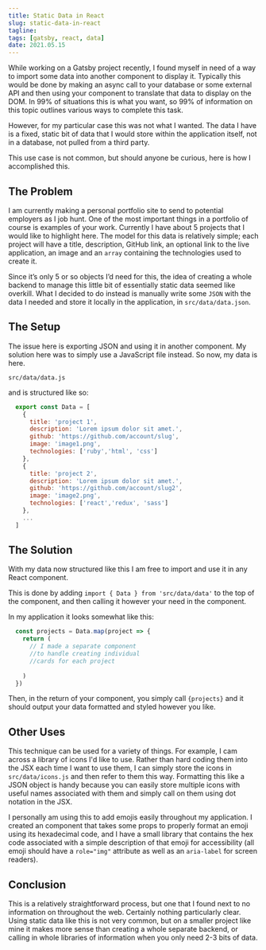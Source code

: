 ```yaml
---
title: Static Data in React
slug: static-data-in-react
tagline: 
tags: [gatsby, react, data]
date: 2021.05.15
---
```


While working on a Gatsby project recently, I found myself in need of a way to import some data into another component to display it. Typically this would be done by making an async call to your database or some external API and then using your component to translate that data to display on the DOM. In 99% of situations this is what you want, so 99% of information on this topic outlines various ways to complete this task.

However, for my particular case this was not what I wanted. The data I have is a fixed, static bit of data that I would store within the application itself, not in a database, not pulled from a third party.


This use case is not common, but should anyone be curious, here is how I accomplished this.

## **The Problem**

I am currently making a personal portfolio site to send to potential employers as I job hunt. One of the most important things in a portfolio of course is examples of your work. Currently I have about 5 projects that I would like to highlight here. The model for this data is relatively simple; each project will have a title, description, GitHub link, an optional link to the live application, an image and an `array` containing the technologies used to create it.

Since it’s only 5 or so objects I’d need for this, the idea of creating a whole backend to manage this little bit of essentially static data seemed like overkill. What I decided to do instead is manually write some `JSON` with the data I needed and store it locally in the application, in `src/data/data.json`.

## **The Setup**

The issue here is exporting JSON and using it in another component. My solution here was to simply use a JavaScript file instead. So now, my data is here.

`src/data/data.js`

and is structured like so:

```javascript
  export const Data = [
    {
      title: 'project 1',
      description: 'Lorem ipsum dolor sit amet.',
      github: 'https://github.com/account/slug',
      image: 'image1.png',
      technologies: ['ruby','html', 'css']
    },
    {
      title: 'project 2',
      description: 'Lorem ipsum dolor sit amet.',
      github: 'https://github.com/account/slug2',
      image: 'image2.png',
      technologies: ['react','redux', 'sass']
    },
    ...
  ]
```

## **The Solution**

With my data now structured like this I am free to import and use it in any React component.

This is done by adding `import { Data } from 'src/data/data'` to the top of the component, and then calling it however your need in the component.

In my application it looks somewhat like this:

```javascript
  const projects = Data.map(project => {
    return (
      // I made a separate component 
      //to handle creating individual 
      //cards for each project
      
    )
  })
```

Then, in the return of your component, you simply call `{projects}` and it should output your data formatted and styled however you like.

## **Other Uses**

This technique can be used for a variety of things. For example, I cam across a library of icons I'd like to use. Rather than hard coding them into the JSX each time I want to use them, I can simply store the icons in `src/data/icons.js` and then refer to them this way. Formatting this like a JSON object is handy because you can easily store multiple icons with useful names associated with them and simply call on them using dot notation in the JSX.

I personally am using this to add emojis easily throughout my application. I created an component that takes some props to properly format an emoji using its hexadecimal code, and I have a small library that contains the hex code associated with a simple description of that emoji for accessibility (all emoji should have a `role="img"` attribute as well as an `aria-label` for screen readers).

## **Conclusion**

This is a relatively straightforward process, but one that I found next to no information on throughout the web. Certainly nothing particularly clear. Using static data like this is not very common, but on a smaller project like mine it makes more sense than creating a whole separate backend, or calling in whole libraries of information when you only need 2-3 bits of data.